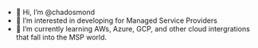 - 👋 Hi, I’m @chadosmond
- 👀 I’m interested in developing for Managed Service Providers
- 🌱 I’m currently learning AWs, Azure, GCP, and other cloud intergrations that fall into the MSP world.

<!---
chadosmond/chadosmond is a ✨ special ✨ repository because its `README.md` (this file) appears on your GitHub profile.
You can click the Preview link to take a look at your changes.
--->
